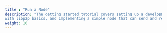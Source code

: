 ```yaml
---
title : "Run a Node"
description: "The getting started tutorial covers setting up a development environment, getting familiar
with libp2p basics, and implementing a simple node that can send and receive ping messages."
weight: 10
---
```

